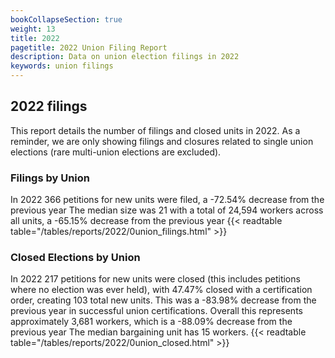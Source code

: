 ```yaml
---
bookCollapseSection: true
weight: 13
title: 2022
pagetitle: 2022 Union Filing Report
description: Data on union election filings in 2022
keywords: union filings
---
```


## 2022 filings

This report details the number of filings and closed units in 2022. As a reminder, we are only showing filings and closures related to single union elections (rare multi-union elections are excluded).

### Filings by Union
In 2022 366 petitions for new units were filed, a -72.54% decrease from the previous year The median size was 21 with a total of 24,594 workers across all units, a -65.15% decrease from the previous year
{{< readtable table="/tables/reports/2022/0union_filings.html" >}}

### Closed Elections by Union
In 2022 217 petitions for new units were closed (this includes petitions where no election was ever held), with 47.47% closed with a certification order, creating 103 total new units. This was a -83.98% decrease from the previous year in successful union certifications. Overall this represents approximately 3,681 workers, which is a -88.09% decrease from the previous year The median bargaining unit has 15 workers.
{{< readtable table="/tables/reports/2022/0union_closed.html" >}}
